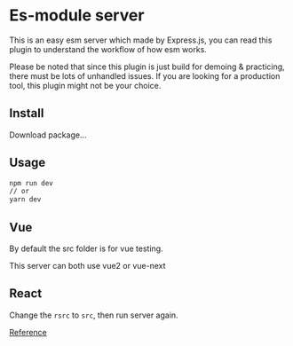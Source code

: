 # Es-module server

This is an easy esm server which made by Express.js, you can read this plugin to understand the workflow of how esm works.

Please be noted that since this plugin is just build for demoing & practicing, there must be lots of unhandled issues. If you are looking for a production tool, this plugin might not be your choice.


## Install

Download package...


## Usage

```cmd
npm run dev
// or
yarn dev
```


## Vue

By default the src folder is for vue testing.

This server can both use vue2 or vue-next


## React

Change the `rsrc` to `src`, then run server again.


[Reference](https://juejin.im/post/6844904176988897293)
